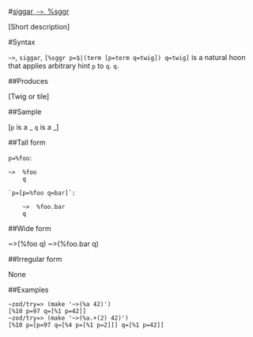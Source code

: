 #[siggar, `~>`, %sggr](#sggr)

[Short description]

#Syntax

`~>`, `siggar`, `[%sggr p=$|(term [p=term q=twig]) q=twig]` is a
natural hoon that applies arbitrary hint `p` to `q`.
`q`.

##Produces

[Twig or tile]

##Sample

[`p` is a _
`q` is a _]

##Tall form

`p=%foo`:
  
    ~>  %foo
        q

    `p=[p=%foo q=bar]`:

        ~>  %foo.bar
        q

##Wide form

~>(%foo q)
    ~>(%foo.bar q)

##Irregular form

None

##Examples

    ~zod/try=> (make '~>(%a 42)')
    [%10 p=97 q=[%1 p=42]]
    ~zod/try=> (make '~>(%a.+(2) 42)')
    [%10 p=[p=97 q=[%4 p=[%1 p=2]]] q=[%1 p=42]]
